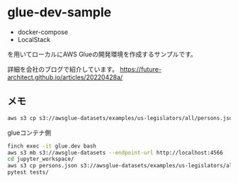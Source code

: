 # glue-dev-sample

* docker-compose
* LocalStack

を用いてローカルにAWS Glueの開発環境を作成するサンプルです。

詳細を会社のブログで紹介しています。
https://future-architect.github.io/articles/20220428a/


## メモ

```bash
aws s3 cp s3://awsglue-datasets/examples/us-legislators/all/persons.json .
```

glueコンテナ側
```bash
finch exec -it glue.dev bash
aws s3 mb s3://awsglue-datasets --endpoint-url http://localhost:4566
cd jupyter_workspace/
aws s3 cp persons.json s3://awsglue-datasets/examples/us-legislators/all/ --endpoint-url http://localhost:4566
pytest tests/
```
